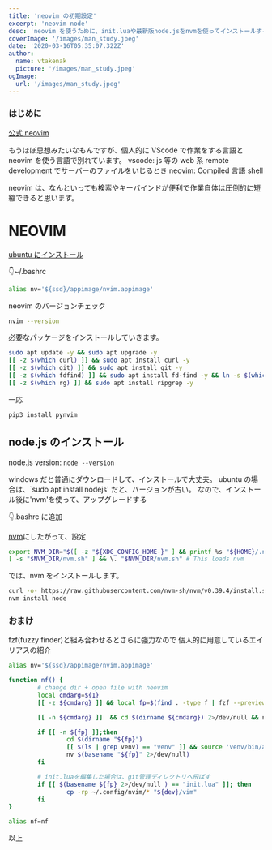 ```yaml
---
title: 'neovim の初期設定'
excerpt: 'neovim node'
desc: 'neovim を使うために、init.luaや最新版node.jsをnvmを使ってインストールするまでの流れ'
coverImage: '/images/man_study.jpeg'
date: '2020-03-16T05:35:07.322Z'
author:
  name: vtakenak
  picture: '/images/man_study.jpeg'
ogImage:
  url: '/images/man_study.jpeg'
---
```


### はじめに

[公式 neovim](https://neovim.io/)

もうほぼ思想みたいなもんですが、個人的に VScode で作業をする言語と neovim を使う言語で別れています。
vscode:
js 等の web 系
remote development でサーバーのファイルをいじるとき
neovim:
Compiled 言語
shell

neovim は、なんといっても検索やキーバインドが便利で作業自体は圧倒的に短縮できると思います。

# NEOVIM

[ubuntu にインストール](https://github.com/neovim/neovim/wiki/Installing-Neovim#linux)

👇~/.bashrc

```sh
alias nv='${ssd}/appimage/nvim.appimage'
```

neovim のバージョンチェック

```sh
nvim --version
```

必要なパッケージをインストールしていきます。

```sh
sudo apt update -y && sudo apt upgrade -y
[[ -z $(which curl) ]] && sudo apt install curl -y
[[ -z $(which git) ]] && sudo apt install git -y
[[ -z $(which fdfind) ]] && sudo apt install fd-find -y && ln -s $(which fdfind) ~/.local/bin/fd
[[ -z $(which rg) ]] && sudo apt install ripgrep -y
```

一応

```sh
pip3 install pynvim
```

## node.js のインストール

node.js version: `node --version`

windows だと普通にダウンロードして、インストールで大丈夫。
ubuntu の場合は、`sudo apt install nodejs' だと、バージョンが古い。
なので、インストール後に'nvm'を使って、アップグレードする

👇.bashrc に追加

[nvm](https://github.com/nvm-sh/nvm)にしたがって、設定

```sh
export NVM_DIR="$([ -z "${XDG_CONFIG_HOME-}" ] && printf %s "${HOME}/.nvm" || printf %s "${XDG_CONFIG_HOME}/nvm")"
[ -s "$NVM_DIR/nvm.sh" ] && \. "$NVM_DIR/nvm.sh" # This loads nvm
```

では、nvm をインストールします。

```sh
curl -o- https://raw.githubusercontent.com/nvm-sh/nvm/v0.39.4/install.sh | bash
nvm install node
```

### おまけ

fzf(fuzzy finder)と組み合わせるとさらに強力なので
個人的に用意しているエイリアスの紹介

```sh
alias nv='${ssd}/appimage/nvim.appimage'

function nf() {
        # change dir + open file with neovim
        local cmdarg=${1}
        [[ -z ${cmdarg} ]] && local fp=$(find . -type f | fzf --preview='less {}' --bind shift-up:preview-page-up,shift-down:preview-page-down)

        [[ -n ${cmdarg} ]]  && cd $(dirname ${cmdarg}) 2>/dev/null && nv "${cmdarg}"

        if [[ -n ${fp} ]];then
                cd $(dirname "${fp}")
                [[ $(ls | grep venv) == "venv" ]] && source 'venv/bin/activate'
                nv $(basename "${fp}" 2>/dev/null)
        fi

        # init.luaを編集した場合は、git管理ディレクトリへ飛ばす
        if [[ $(basename ${fp} 2>/dev/null ) == "init.lua" ]]; then
                cp -rp ~/.config/nvim/* "${dev}/vim"
        fi
}

alias nf=nf
```

以上
